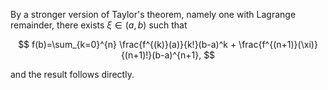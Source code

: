 By a stronger version of Taylor's theorem, namely one with Lagrange remainder,
there exists $\xi\in (a, b)$ such that

$$
f(b)=\sum_{k=0}^{n} \frac{f^{(k)}(a)}{k!}(b-a)^k + \frac{f^{(n+1)}(\xi)}{(n+1)!}(b-a)^{n+1},
$$

and the result follows directly.
